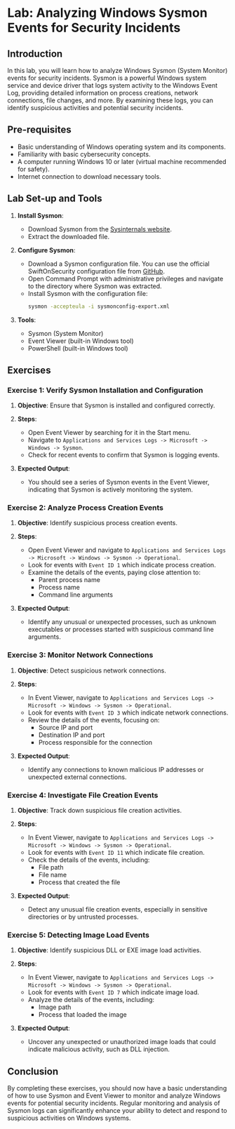 
# Lab: Analyzing Windows Sysmon Events for Security Incidents

## Introduction

In this lab, you will learn how to analyze Windows Sysmon (System Monitor) events for security incidents. Sysmon is a powerful Windows system service and device driver that logs system activity to the Windows Event Log, providing detailed information on process creations, network connections, file changes, and more. By examining these logs, you can identify suspicious activities and potential security incidents.

## Pre-requisites

- Basic understanding of Windows operating system and its components.
- Familiarity with basic cybersecurity concepts.
- A computer running Windows 10 or later (virtual machine recommended for safety).
- Internet connection to download necessary tools.

## Lab Set-up and Tools

1. **Install Sysmon**:
   - Download Sysmon from the [Sysinternals website](https://docs.microsoft.com/en-us/sysinternals/downloads/sysmon).
   - Extract the downloaded file.

2. **Configure Sysmon**:
   - Download a Sysmon configuration file. You can use the official SwiftOnSecurity configuration file from [GitHub](https://github.com/SwiftOnSecurity/sysmon-config).
   - Open Command Prompt with administrative privileges and navigate to the directory where Sysmon was extracted.
   - Install Sysmon with the configuration file:
     ```bash
     sysmon -accepteula -i sysmonconfig-export.xml
     ```

3. **Tools**:
   - Sysmon (System Monitor)
   - Event Viewer (built-in Windows tool)
   - PowerShell (built-in Windows tool)

## Exercises

### Exercise 1: Verify Sysmon Installation and Configuration

1. **Objective**: Ensure that Sysmon is installed and configured correctly.

2. **Steps**:
   - Open Event Viewer by searching for it in the Start menu.
   - Navigate to `Applications and Services Logs -> Microsoft -> Windows -> Sysmon`.
   - Check for recent events to confirm that Sysmon is logging events.

3. **Expected Output**:
   - You should see a series of Sysmon events in the Event Viewer, indicating that Sysmon is actively monitoring the system.

### Exercise 2: Analyze Process Creation Events

1. **Objective**: Identify suspicious process creation events.

2. **Steps**:
   - Open Event Viewer and navigate to `Applications and Services Logs -> Microsoft -> Windows -> Sysmon -> Operational`.
   - Look for events with `Event ID 1` which indicate process creation.
   - Examine the details of the events, paying close attention to:
     - Parent process name
     - Process name
     - Command line arguments

3. **Expected Output**:
   - Identify any unusual or unexpected processes, such as unknown executables or processes started with suspicious command line arguments.

### Exercise 3: Monitor Network Connections

1. **Objective**: Detect suspicious network connections.

2. **Steps**:
   - In Event Viewer, navigate to `Applications and Services Logs -> Microsoft -> Windows -> Sysmon -> Operational`.
   - Look for events with `Event ID 3` which indicate network connections.
   - Review the details of the events, focusing on:
     - Source IP and port
     - Destination IP and port
     - Process responsible for the connection

3. **Expected Output**:
   - Identify any connections to known malicious IP addresses or unexpected external connections.

### Exercise 4: Investigate File Creation Events

1. **Objective**: Track down suspicious file creation activities.

2. **Steps**:
   - In Event Viewer, navigate to `Applications and Services Logs -> Microsoft -> Windows -> Sysmon -> Operational`.
   - Look for events with `Event ID 11` which indicate file creation.
   - Check the details of the events, including:
     - File path
     - File name
     - Process that created the file

3. **Expected Output**:
   - Detect any unusual file creation events, especially in sensitive directories or by untrusted processes.

### Exercise 5: Detecting Image Load Events

1. **Objective**: Identify suspicious DLL or EXE image load activities.

2. **Steps**:
   - In Event Viewer, navigate to `Applications and Services Logs -> Microsoft -> Windows -> Sysmon -> Operational`.
   - Look for events with `Event ID 7` which indicate image load.
   - Analyze the details of the events, including:
     - Image path
     - Process that loaded the image

3. **Expected Output**:
   - Uncover any unexpected or unauthorized image loads that could indicate malicious activity, such as DLL injection.

## Conclusion

By completing these exercises, you should now have a basic understanding of how to use Sysmon and Event Viewer to monitor and analyze Windows events for potential security incidents. Regular monitoring and analysis of Sysmon logs can significantly enhance your ability to detect and respond to suspicious activities on Windows systems.
